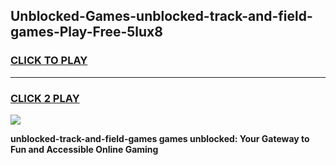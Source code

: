 
## Unblocked-Games-unblocked-track-and-field-games-Play-Free-5lux8
<h3>
<a href="https://premium76.site?title=unblocked-track-and-field-games&ref=10A">CLICK TO PLAY</a></h3>
<hr>

<h3>
<a href="https://premium76.site?title=unblocked-track-and-field-games&ref=10A">CLICK 2 PLAY</a>
  
</h3>

<a href="https://premium76.site?title=unblocked-track-and-field-games&ref=10A"><img src="https://clearcache.store/games.png"></a>


**unblocked-track-and-field-games games unblocked: Your Gateway to Fun and Accessible Online Gaming**

